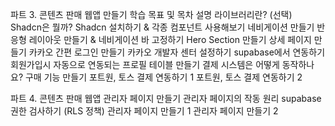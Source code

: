 파트 3. 콘텐츠 판매 웹앱 만들기
학습 목표 및 목차 설명
라이브러리란? (선택)
Shadcn은 뭘까?
Shadcn 설치하기 & 각종 컴포넌트 사용해보기
네비게이션 만들기
반응형 레이아웃 만들기 & 네비게이션 바 고정하기
Hero Section 만들기
상세 페이지 만들기
카카오 간편 로그인 만들기
카카오 개발자 센터 설정하기
supabase에서 연동하기
회원가입시 자동으로 연동되는 프로필 테이블 만들기
결제 시스템은 어떻게 동작하나요?
구매 기능 만들기
포트원, 토스 결제 연동하기 1
포트원, 토스 결제 연동하기 2

파트 4. 콘텐츠 판매 웹앱 관리자 페이지 만들기
관리자 페이지의 작동 원리
supabase 권한 검사하기 (RLS 정책)
관리자 페이지 만들기 1
관리자 페이지 만들기 2
